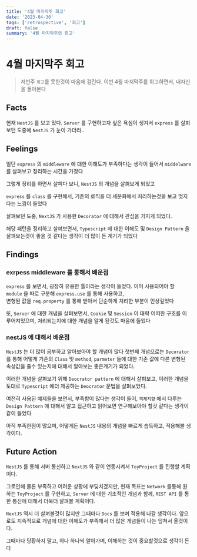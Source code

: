 ```yaml
---
title: '4월 마지막주 회고'
date: '2023-04-30'
tags: ['retrospective', '회고']
draft: false
summary: '4월 마지막주의 회고'
---
```


# 4월 마지막주 회고

> 저번주 `회고`를 못한것이 마음에 걸린다.
> 이번 4월 마지막주를 회고하면서, 내자신을 돌아본다

## Facts

현재 `NestJS` 를 보고 있다.
`Server` 를 구현하고자 싶은 욕심이 생겨서 `express` 를 살펴보던 도중에 `NestJS` 가 눈이 가더라..

## Feelings

일단 `express` 의 `middleware` 에 대한 이해도가 부족하다는 생각이 들어서 `middelware` 를 살펴보고 정리하는 시간을 가졌다

그렇게 정리를 하면서 살피다 보니, `NestJS` 의 개념을 살펴보게 되었고

`express` 를 `class` 를 구현해서, 기존의 로직을 더 세분화해서 처리하는것을 보고 멋지다는 느낌이 들었다

살펴보던 도중, `NextJS` 가 사용한 `Decorator` 에 대해서 관심을 가지게 되었다.

해당 패턴을 정리하고 살펴보면서, `Typescript` 에 대한 이해도 및 `Design Pattern` 을 살펴보는것이 좋을 것 같다는 생각이 더 많이 든 계기가 되었다

## Findings

### exrpess middleware 를 통해서 배운점

`express` 를 보면서, 굉장히 유용한 툴이라는 생각이 들었다.
이미 사용되어야 할 `module` 을 따로 구분해 `express.use` 를 통해 사용하고,  
변형된 값을 `req.property` 를 통해 받아서 단순하게 처리한 부분이 인상깊었다

또, `Server` 에 대한 개념을 살펴보면서, `Cookie` 및 `Session` 이 대략 어떠한 구조를 이루어져있으며, 처리되는지에 대한 개념을 알게 된것도 마음에 들었다

### nestJS 에 대해서 배운점

`NestJS` 는 더 많이 공부하고 알아보아야 할 개념이 많다
첫번째 개념으로는 `Decorator` 를 통해 어떻게 기존의 `Class` 및 `method`, `parmeter` 들에 대한 기존 값에 다른 변형된 속상값을 줄수 있는지에 대해서 알아보는 좋은계기가 되었다.

이러한 개념을 살펴보기 위해 `Deocrator pattern` 에 대해서 살펴보고, 이러한 개념을 토대로 `Typescript` 에더 제공하는 `Deocrator` 문법을 살펴보았다.

여전히 사용된 예제들을 보면서, 부족함이 많다는 생각이 들어, `객체지향` 에서 다루는 `Design Pattern` 에 대해서 알고 접근하고 읽어보면 연구해보아야 할것 같다는 생각이 같이 들었다

아직 부족한점이 많으며, 어떻게든 `NestJS` 내용의 개념을 빠르게 습득하고, 적용해볼 생각이다.

## Future Action

`NestJS` 를 통해 서버 통신하고 `NextJS` 와 같이 연동시켜서 `ToyProject` 를 진행할 계획이다.

그로인해 물론 부족하고 어려운 상황에 부딪치겠지만, 현재 목표는 `Network` 를통해 원하는 `ToyProject` 를 구현하고, `Server` 에 대한 기초적인 개념과 함께, `REST API` 를 통한 통신에 대해서 더욱더 살펴볼 계획이다.

`NextJS` 역시 더 살펴볼것이 많지만 그때마다 `Docs` 를 보며 적용해 나갈 생각이다.
앞으로도 지속적으로 개념에 대한 이해도가 부족해서 더 많은 개념들이 나는 덮쳐서 올것이다.

그때마다 당황하지 말고, 하나 하나씩 알아가며, 이해하는 것이 중요할것으로 생각이 든다
